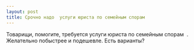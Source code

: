```yaml
---
layout: post 
title: Срочно надо  услуги юриста по семейным спорам ‌  
--- 
```

Товарищи, помогите, требуется  услуги юриста по семейным спорам ‌ . Желательно побыстрее и подешевле. Есть варианты?